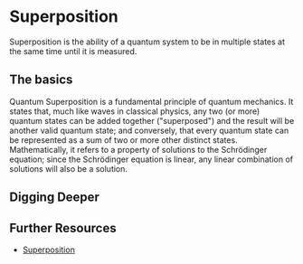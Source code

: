 # Superposition

Superposition is the ability of a quantum system to be in multiple states at the same time until it is measured.

## The basics

Quantum Superposition is a fundamental principle of quantum mechanics. It states that, much like waves in classical physics, 
any two (or more) quantum states can be added together ("superposed") and the result will be another valid quantum state; 
and conversely, that every quantum state can be represented as a sum of two or more other distinct states. 
Mathematically, it refers to a property of solutions to the Schrödinger equation; since the Schrödinger equation is linear, 
any linear combination of solutions will also be a solution.

## Digging Deeper


## Further Resources

* [Superposition](https://en.wikipedia.org/wiki/Superposition_principle)
